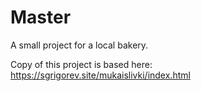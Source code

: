 # Master

A small project for a local bakery. 

Copy of this project is based here: https://sgrigorev.site/mukaislivki/index.html
